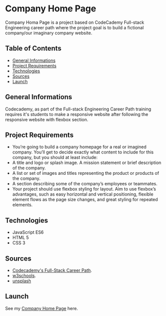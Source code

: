 # Company Home Page
Company Homa Page is a project based on CodeCademy Full-stack Engineering career path where the project goal is to build a fictional company/our imaginary company website.
## Table of Contents
- [General Informations](#general-informations)
- [Project Requirements](#project-requirements)
- [Technologies](#technologies)
- [Sources](#sources)
- [Launch](#launch)

## General Informations
Codecademy, as part of the Full-stack Engineering Career Path training requires it's students to make a responsive  website after following the responsive website with flexbox section.

## Project Requirements

- You’re going to build a company homepage for a real or imagined company. You’ll get to decide exactly what content to include for this company, but you should at least include:<br>
- A title and logo or splash image.
A mission statement or brief description of the company.
- A list or set of images and titles representing the product or products of the company.
- A section describing some of the company’s employees or teammates.
- Your project should use flexbox styling for layout. Aim to use flexbox’s advantages, such as easy horizontal and vertical positioning, flexible element flows as the page size changes, and great styling for repeated elements.

## Technologies
- JavaScript ES6
- HTML 5
- CSS 3

## Sources
- [Codecademy's Full-Stack Career Path](https://www.codecademy.com/paths/full-stack-engineer-career-path/tracks/fscp-making-a-website-responsive/modules/fecp-challenge-project-company-home-page/projects/company-page-with-flexbox).
- [w3schools](https://www.w3schools.com/howto/).
- [unsplash](https://unsplash.com/)

## Launch
See my [Company Home Page](https://gabrielallba.github.io/Company-Home-Page/) here.
